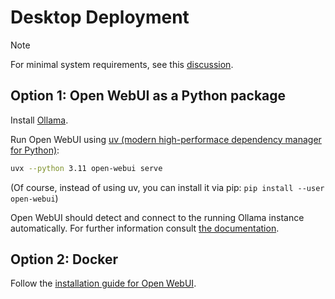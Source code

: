 # Desktop Deployment

> [!NOTE]
> For minimal system requirements, see this [discussion](https://github.com/open-webui/open-webui/discussions/736).

## Option 1: Open WebUI as a Python package

Install [Ollama](https://ollama.com/download).

Run Open WebUI using [uv (modern high-performace dependency manager for Python)](https://docs.astral.sh/uv/getting-started/installation/):
```bash
uvx --python 3.11 open-webui serve
```

(Of course, instead of using uv, you can install it via pip: `pip install --user open-webui`)

Open WebUI should detect and connect to the running Ollama instance automatically. For further information consult [the documentation](https://docs.openwebui.com/).

## Option 2: Docker

Follow the [installation guide for Open WebUI](https://docs.openwebui.com/getting-started/quick-start/).
